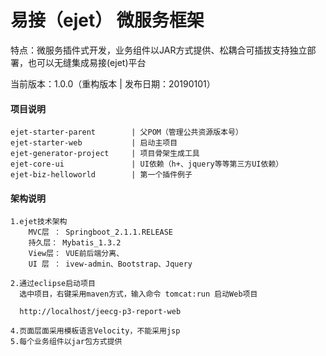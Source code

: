 易接（ejet） 微服务框架  
==============================  
特点：微服务插件式开发，业务组件以JAR方式提供、松耦合可插拔支持独立部署，也可以无缝集成易接(ejet)平台

当前版本：1.0.0（重构版本 | 发布日期：20190101）


#### 项目说明

	ejet-starter-parent        | 父POM（管理公共资源版本号）
	ejet-starter-web           | 启动主项目
	ejet-generator-project 	   | 项目骨架生成工具
	ejet-core-ui			   | UI依赖（h+、jquery等等第三方UI依赖）
    ejet-biz-helloworld        | 第一个插件例子

	
#### 架构说明

    1.ejet技术架构
	    MVC层 ： Springboot_2.1.1.RELEASE
		持久层： Mybatis_1.3.2
		View层： VUE前后端分离、
		UI 层 ： ivew-admin、Bootstrap、Jquery
	
	2.通过eclipse启动项目
	  选中项目，右键采用maven方式，输入命令 tomcat:run 启动Web项目
	  
      http://localhost/jeecg-p3-report-web
	  
    4.页面层面采用模板语言Velocity，不能采用jsp
    5.每个业务组件以jar包方式提供

	
	
